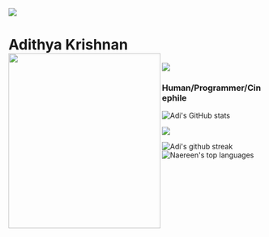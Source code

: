 

<img src="https://user-images.githubusercontent.com/73097560/115834477-dbab4500-a447-11eb-908a-139a6edaec5c.gif"></a>
# Adithya Krishnan <img align="left" src="https://github.com/fal3n-4ngel/fal3n-4ngel/blob/main/1.gif" width="300" height="345" />
<img src="https://komarev.com/ghpvc/?username=fal3n-4ngel"/> 


### Human/Programmer/Cinephile
![Adi's GitHub stats](https://github-readme-stats.vercel.app/api?username=fal3n-4ngel)

<img src="https://user-images.githubusercontent.com/73097560/115834477-dbab4500-a447-11eb-908a-139a6edaec5c.gif"></a>

![Adi's github streak](https://github-readme-streak-stats.herokuapp.com/?user=fal3n-4ngel&theme=blue-green)
![Naereen's top languages](https://github-readme-stats.vercel.app/api/top-langs/?username=fal3n-4ngel&theme=blue-red)
